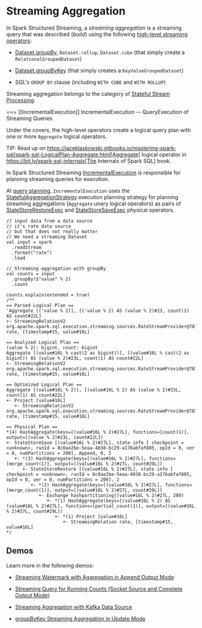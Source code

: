 # Streaming Aggregation

In Spark Structured Streaming, a *streaming aggregation* is a streaming query that was described (_build_) using the following [high-level streaming operators](operators/index.md):

* [Dataset.groupBy](operators/groupBy.md), `Dataset.rollup`, `Dataset.cube` (that simply create a `RelationalGroupedDataset`)

* [Dataset.groupByKey](operators/groupByKey.md) (that simply creates a `KeyValueGroupedDataset`)

* SQL's `GROUP BY` clause (including `WITH CUBE` and `WITH ROLLUP`)

Streaming aggregation belongs to the category of [Stateful Stream Processing](spark-sql-streaming-stateful-stream-processing.md).

=== [[IncrementalExecution]] IncrementalExecution -- QueryExecution of Streaming Queries

Under the covers, the high-level operators create a logical query plan with one or more `Aggregate` logical operators.

TIP: Read up on https://jaceklaskowski.gitbooks.io/mastering-spark-sql/spark-sql-LogicalPlan-Aggregate.html[Aggregate] logical operator in https://bit.ly/spark-sql-internals[The Internals of Spark SQL] book.

In Spark Structured Streaming [IncrementalExecution](IncrementalExecution.md) is responsible for planning streaming queries for execution.

At [query planning](IncrementalExecution.md#executedPlan), `IncrementalExecution` uses the [StatefulAggregationStrategy](StatefulAggregationStrategy.md) execution planning strategy for planning streaming aggregations (`Aggregate` unary logical operators) as pairs of [StateStoreRestoreExec](physical-operators/StateStoreRestoreExec.md) and [StateStoreSaveExec](physical-operators/StateStoreSaveExec.md) physical operators.

```text
// input data from a data source
// it's rate data source
// but that does not really matter
// We need a streaming Dataset
val input = spark
  .readStream
  .format("rate")
  .load

// Streaming aggregation with groupBy
val counts = input
  .groupBy($"value" % 2)
  .count

counts.explain(extended = true)
/**
== Parsed Logical Plan ==
'Aggregate [('value % 2)], [('value % 2) AS (value % 2)#23, count(1) AS count#22L]
+- StreamingRelationV2 org.apache.spark.sql.execution.streaming.sources.RateStreamProvider@7879348, rate, [timestamp#15, value#16L]

== Analyzed Logical Plan ==
(value % 2): bigint, count: bigint
Aggregate [(value#16L % cast(2 as bigint))], [(value#16L % cast(2 as bigint)) AS (value % 2)#23L, count(1) AS count#22L]
+- StreamingRelationV2 org.apache.spark.sql.execution.streaming.sources.RateStreamProvider@7879348, rate, [timestamp#15, value#16L]

== Optimized Logical Plan ==
Aggregate [(value#16L % 2)], [(value#16L % 2) AS (value % 2)#23L, count(1) AS count#22L]
+- Project [value#16L]
   +- StreamingRelationV2 org.apache.spark.sql.execution.streaming.sources.RateStreamProvider@7879348, rate, [timestamp#15, value#16L]

== Physical Plan ==
*(4) HashAggregate(keys=[(value#16L % 2)#27L], functions=[count(1)], output=[(value % 2)#23L, count#22L])
+- StateStoreSave [(value#16L % 2)#27L], state info [ checkpoint = <unknown>, runId = 8c0ae2be-5eaa-4038-bc29-a176abfaf885, opId = 0, ver = 0, numPartitions = 200], Append, 0, 2
   +- *(3) HashAggregate(keys=[(value#16L % 2)#27L], functions=[merge_count(1)], output=[(value#16L % 2)#27L, count#29L])
      +- StateStoreRestore [(value#16L % 2)#27L], state info [ checkpoint = <unknown>, runId = 8c0ae2be-5eaa-4038-bc29-a176abfaf885, opId = 0, ver = 0, numPartitions = 200], 2
         +- *(2) HashAggregate(keys=[(value#16L % 2)#27L], functions=[merge_count(1)], output=[(value#16L % 2)#27L, count#29L])
            +- Exchange hashpartitioning((value#16L % 2)#27L, 200)
               +- *(1) HashAggregate(keys=[(value#16L % 2) AS (value#16L % 2)#27L], functions=[partial_count(1)], output=[(value#16L % 2)#27L, count#29L])
                  +- *(1) Project [value#16L]
                     +- StreamingRelation rate, [timestamp#15, value#16L]
*/
```

## Demos

Learn more in the following demos:

* [Streaming Watermark with Aggregation in Append Output Mode](demo/watermark-aggregation-append.md)

* [Streaming Query for Running Counts (Socket Source and Complete Output Mode)](demo/groupBy-running-count-complete.md)

* [Streaming Aggregation with Kafka Data Source](demo/kafka-data-source.md)

* [groupByKey Streaming Aggregation in Update Mode](demo/groupByKey-count-Update.md)

